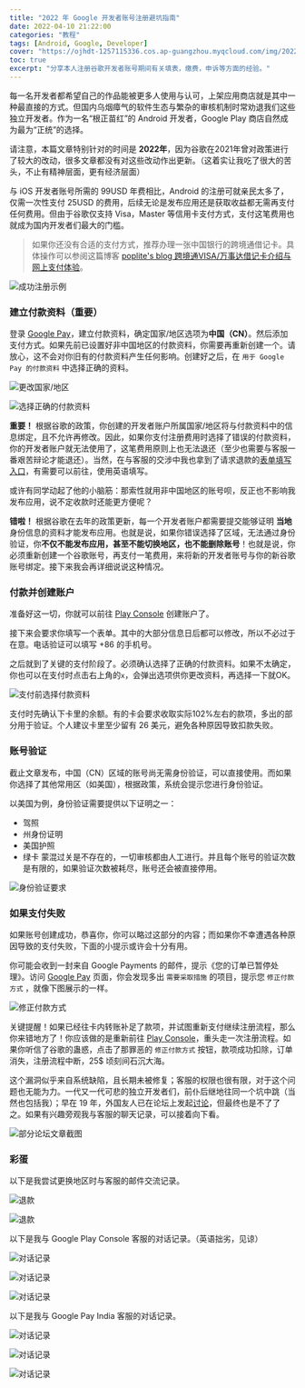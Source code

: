 ```yaml
---
title: "2022 年 Google 开发者账号注册避坑指南"
date: 2022-04-10 21:22:00
categories: "教程"
tags: [Android, Google, Developer]
cover: "https://ojhdt-1257115336.cos.ap-guangzhou.myqcloud.com/img/20220410/0.png"
toc: true
excerpt: "分享本人注册谷歌开发者账号期间有关填表，缴费，申诉等方面的经验。"
---
```

每一名开发者都希望自己的作品能被更多人使用与认可，上架应用商店就是其中一种最直接的方式。但国内乌烟瘴气的软件生态与繁杂的审核机制时常劝退我们这些独立开发者。作为一名“根正苗红”的 Android 开发者，Google Play 商店自然成为最为“正统”的选择。

请注意，本篇文章特别针对的时间是 **2022年**，因为谷歌在2021年曾对政策进行了较大的改动，很多文章都没有对这些改动作出更新。（这着实让我吃了很大的苦头，不止有精神层面，更有经济层面）

与 iOS 开发者账号所需的 99USD 年费相比，Android 的注册可就亲民太多了，仅需一次性支付 25USD 的费用，后续无论是发布应用还是获取收益都无需再支付任何费用。但由于谷歌仅支持 Visa，Master 等信用卡支付方式，支付这笔费用也就成为国内开发者们最大的门槛。
>如果你还没有合适的支付方式，推荐办理一张中国银行的跨境通借记卡。具体操作可以参阅这篇博客 [poplite's blog 跨境通VISA/万事达借记卡介绍与网上支付体验](https://poplite.xyz/post/2018/03/05/boc-debit-card-guide-for-online-payment.html)。

![成功注册示例](https://ojhdt-1257115336.cos.ap-guangzhou.myqcloud.com/img/20220410/14.png)

### 建立付款资料（重要）

登录 [Google Pay](https://pay.google.com/)，建立付款资料，确定国家/地区选项为**中国（CN）**。然后添加支付方式。如果先前已设置好非中国地区的付款资料，你需要再重新创建一个。请放心，这不会对你旧有的付款资料产生任何影响。创建好之后，在 `用于 Google Pay 的付款资料` 中选择正确的资料。

![更改国家/地区](https://ojhdt-1257115336.cos.ap-guangzhou.myqcloud.com/img/20220410/1.png)

![选择正确的付款资料](https://ojhdt-1257115336.cos.ap-guangzhou.myqcloud.com/img/20220410/2.png)

**重要！** 根据谷歌的政策，你创建的开发者账户所属国家/地区将与付款资料中的信息绑定，且不允许再修改。因此，如果你支付注册费用时选择了错误的付款资料，你的开发者账户就无法使用了，这笔费用原则上也无法退还（至少也需要与客服一番艰苦辩论才能退还）。当然，在与客服的交涉中我也拿到了请求退款的[表单填写入口](https://support.google.com/googleplay/android-developer/contact/idv_form?hl=en)，有需要可以前往，使用英语填写。

或许有同学动起了他的小脑筋：那索性就用非中国地区的账号呗，反正也不影响我发布应用，说不定收款时还能更方便呢？

**错啦！** 根据谷歌在去年的政策更新，每一个开发者账户都需要提交能够证明 **当地** 身份信息的资料才能发布应用。也就是说，如果你错误选择了区域，无法通过身份验证，你**不仅不能发布应用，甚至不能切换地区，也不能删除账号**！也就是说，你必须重新创建一个谷歌账号，再支付一笔费用，来将新的开发者账号与你的新谷歌账号绑定。接下来我会再详细说说这种情况。

### 付款并创建账户

准备好这一切，你就可以前往 [Play Console](https://play.google.com/console/signup) 创建账户了。

接下来会要求你填写一个表单。其中的大部分信息日后都可以修改，所以不必过于在意。电话验证可以填写 +86 的手机号。

之后就到了关键的支付阶段了。必须确认选择了正确的付款资料。如果不太确定，你也可以在支付时点击右上角的`x`，会弹出选项供你更改资料，再选择一下就OK。

![支付前选择付款资料](https://ojhdt-1257115336.cos.ap-guangzhou.myqcloud.com/img/20220410/3.png)

支付时先确认下卡里的余额。有的卡会要求收取实际102%左右的款项，多出的部分用于验证。个人建议卡里至少留有 26 美元，避免各种原因导致扣款失败。

### 账号验证

截止文章发布，中国（CN）区域的账号尚无需身份验证，可以直接使用。而如果你选择了其他常用区（如美国），根据政策，系统会提示您进行身份验证。

以美国为例，身份验证需要提供以下证明之一：
- 驾照
- 州身份证明
- 美国护照
- 绿卡
蒙混过关是不存在的，一切审核都由人工进行。并且每个账号的验证次数是有限的，如果验证次数被耗尽，账号还会被直接停用。

![身份验证要求](https://ojhdt-1257115336.cos.ap-guangzhou.myqcloud.com/img/20220410/4.png)

### 如果支付失败

如果账号创建成功，恭喜你，你可以略过这部分的内容；而如果你不幸遭遇各种原因导致的支付失败，下面的小提示或许会十分有用。

你可能会收到一封来自 Google Payments 的邮件，提示《您的订单已暂停处理》。访问 [Google Pay](https://pay.google.com/) 页面，你会发现多出 `需要采取措施` 的项目，提示您 `修正付款方式` ，就像下图展示的一样。

![修正付款方式](https://ojhdt-1257115336.cos.ap-guangzhou.myqcloud.com/img/20220410/5.png)

关键提醒！如果已经往卡内转账补足了款项，并试图重新支付继续注册流程，那么你来错地方了！你应该做的是重新前往 [Play Console](https://play.google.com/console/signup)，重头走一次注册流程。如果你听信了谷歌的蛊惑，点击了那罪恶的 `修正付款方式` 按钮，款项成功扣除，订单消失，注册流程中断，25$ 顷刻间石沉大海。

这个漏洞似乎来自系统缺陷，且长期未被修复；客服的权限也很有限，对于这个问题也无能为力。一代又一代可悲的独立开发者们，前仆后继地往同一个坑中跳（当然也包括我）；早在 19 年，外国友人已在论坛上发起[讨论](https://support.google.com/googleplay/thread/17196697?hl=en)，但最终也是不了了之。如果有兴趣旁观我与客服的聊天记录，可以接着向下看。

![部分论坛文章截图](https://ojhdt-1257115336.cos.ap-guangzhou.myqcloud.com/img/20220410/15.png)

### 彩蛋
以下是我尝试更换地区时与客服的邮件交流记录。

![退款](https://ojhdt-1257115336.cos.ap-guangzhou.myqcloud.com/img/20220410/6.png)

![退款](https://ojhdt-1257115336.cos.ap-guangzhou.myqcloud.com/img/20220410/7.png)

以下是我与 Google Play Console 客服的对话记录。（英语拙劣，见谅）

![对话记录](https://ojhdt-1257115336.cos.ap-guangzhou.myqcloud.com/img/20220410/8.png)

![对话记录](https://ojhdt-1257115336.cos.ap-guangzhou.myqcloud.com/img/20220410/9.png)

![对话记录](https://ojhdt-1257115336.cos.ap-guangzhou.myqcloud.com/img/20220410/10.png)

以下是我与 Google Pay India 客服的对话记录。

![对话记录](https://ojhdt-1257115336.cos.ap-guangzhou.myqcloud.com/img/20220410/11.png)

![对话记录](https://ojhdt-1257115336.cos.ap-guangzhou.myqcloud.com/img/20220410/12.png)

![对话记录](https://ojhdt-1257115336.cos.ap-guangzhou.myqcloud.com/img/20220410/13.png)
